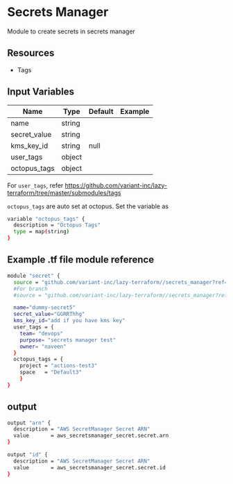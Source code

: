 # Secrets Manager

Module to create secrets in secrets manager

## Resources

- Tags

## Input Variables

 | Name                         | Type          | Default             | Example           |
 | ---------------------------- | ------------- | ------------------- | ----------------- |
 | name                         | string        |                     |                   |
 | secret_value                 | string        |                     |                   |
 | kms_key_id                   | string        |    null             |                   |
 | user_tags                    | object        |                     |                   |
 | octopus_tags                 | object        |                     |                   |

For `user_tags`, refer <https://github.com/variant-inc/lazy-terraform/tree/master/submodules/tags>

`octopus_tags` are auto set at octopus. Set the variable as

```bash
variable "octopus_tags" {
  description = "Octopus Tags"
  type = map(string)
}
```

## Example .tf file module reference

```bash
module "secret" {
  source = "github.com/variant-inc/lazy-terraform//secrets_manager?ref=v1"
  #For branch
  #source = "github.com/variant-inc/lazy-terraform//secrets_manager?ref=feature/CLOUD-409-secrets-manager"

  name="dummy-secret5"
  secret_value="GGRRThhg"
  kms_key_id="add if you have kms key"
  user_tags = {
    team= "devops"
    purpose= "secrets manager test"
    owner= "naveen"
  }
  octopus_tags = {
    project = "actions-test3"
    space   = "Default3"
    }
}
```

## output

```bash
output "arn" {
  description = "AWS SecretManager Secret ARN"
  value       = aws_secretsmanager_secret.secret.arn
}

output "id" {
  description = "AWS SecretManager Secret ARN"
  value       = aws_secretsmanager_secret.secret.id
}
```
